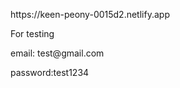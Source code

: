 <p>https://keen-peony-0015d2.netlify.app</p>
<p>For testing</p>
<p>email: test@gmail.com</p>
<p>password:test1234</p>

